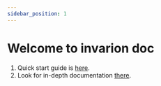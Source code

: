 ```yaml
---
sidebar_position: 1
---
```


# Welcome to invarion doc

1. Quick start guide is [here](./how-to-write-the-documenation).
2. Look for in-depth documentation [there](https://docusaurus.io/docs/markdown-features).
